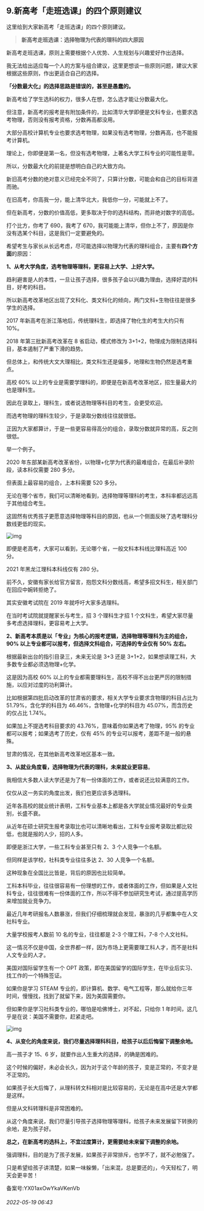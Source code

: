 ## 9.新高考「走班选课」的四个原则建议
这里给到大家新高考「走班选课」的四个原则建议。



> **新高考走班选课：选择物理为代表的理科的四大原因**


新高考走班选课，原则上需要根据个人优势、人生规划与兴趣爱好作出选择。 


我无法给出适应每一个人的方案与组合建议，这里更想谈一些原则问题，建议大家根据这些原则，作出更适合自己的选择。


**「分数最大化」的选择思路是错误的，甚至是愚蠢的。**


新高考给了学生选科的权力，很多人在想，怎么选才能让分数最大化。


但注意，新高考的报考是有附加条件的，比如清华大学即便是文科专业，也要求选考物理，否则没有报考资格，分数再高都没用。


大部分高校计算机专业也要求选考物理，如果没有选考物理，分数再高，也不能报考计算机。


理论上，你即便是第一名，但没有选考物理，上著名大学工科专业的可能性是零。


所以，分数最大化的前提是想明白自己的大致方向。


新旧高考分数的绝对意义已经完全不同了，只算计分数，可能会和自己的目标背道而驰。


在旧高考，你高我一分，能上清华北大，我低你一分，可能就上不了。


但在新高考，分数的价值高低，更多取决于你的选科结构，而非绝对数字的高低。


打个比方，你考了 690，我考了 670，我可能能上清华，但你上不了，原因是你没有选某个科目，这是我们一定要避免的。


希望考生与家长从长远考虑，尽可能选择以物理为代表的理科组合，主要有**四个方面**的原因：


**1、从考大学角度，选考物理等理科，更容易上大学、上好大学。**


趋利避害是人的本性，一旦让孩子选择，很多孩子会以兴趣为理由，选择好混的科目，好考的科目。


所以新高考改革地区出现了文科化、类文科化的倾向，两门文科+生物往往是很多学生的选择。


2017 年新高考在浙江落地后，传统理科生，即选择了物化生的考生大约只有 10%。


2018 年第三批新高考改革在 8 省启动，模式修改为 3+1+2，物理成为限制选择科目，基本遏制了严重下滑的趋势。


但总体上，和传统大文大理相比，类文科生还是偏多，地理和生物仍然是选考重点。


高校 60% 以上的专业是需要学理科的，即便是在新高考改革地区，招生量最大的也是理科生。


因此在录取上，理科生，或者说选物理等科目的考生，会更受欢迎。


而选考物理的理科生较少，于是录取分数线往往就很低。


正因为大家都算计，于是一些更容易得高分的组合，录取分数就异常的高，反之则很低。


举一个例子。


2020 年东部某新高考改革省份，以物理+化学为代表的最难组合，在最后补录阶段，读本科仅需要 280 多分。


但表面上最容易的组合，上本科需要 520 多分。


无论在哪个省市，我们可以清晰地看到，选择物理等理科的考生，本科率都远远高于其他组合考生。


这固然有优秀孩子更愿意选择物理等科目的原因，也从一个侧面反映了选考理科分数线更低的现实。


![img](https://pic2.zhimg.com/v2-234ca6b2eecd3c943cb87b19e8a08347.webp)

即便是老高考，大家可以看到，无论哪个省，一般文科本科线比理科高近 100 分。


2021 年黑龙江理科本科线仅有 280 分。


前不久，安徽有家长给官方留言，抱怨文科分数线高，希望多招文科生，相关部门在回应中婉转拒绝了。


其实安徽考试院在 2019 年就呼吁大家多选理科。


在当时考试院就提醒家长与考生，招 3 个理科生才招 1 个文科生，希望大家尽量多考虑选择理科，更容易考上大学。


**2、新高考本质是以「专业」为核心的报考逻辑，选择物理等理科为主的组合，90% 以上专业都可以报考，但选择文科组合，可选择的专业仅有 50%** **左右。**


根据最新出台的指引目录三，未来无论是 3+3 还是 3+1+2，如果想读理工科，大多数专业都必须选物理+化学。


这是因为高校 60% 以上的专业都需要理科生，高校不得不出台更严厉的限制措施，以应对过度的功利算计。


比如根据第四批启动改革的甘肃省的要求，相关大学专业要求含物理的科目占比为 51.79%，含化学的科目为 46.46%，含物理+化学的科目为 45.07%，而含历史的仅占比 1.74%。


如果加上不提选考科目要求的 43.76%，意味着你如果选考了物理，95% 的专业都可以报考；如果选考了历史，仅有 45% 的专业可以报考，差距不是一般的悬殊。


甘肃的情况，在其他新高考改革地区基本一致。


**3、从就业角度看，选择物理为代表的理科，未来就业更容易**。


我相信大多数人读大学还是为了有一份体面的工作，或者说还比较满意的工作。


仅仅从这一务实的角度出发，我们也更应该多选理科。


近年各高校的就业统计表明，工科专业基本上都是各大学就业情况最好的专业类别，长盛不衰。


从近年在硕士研究生报考录取比也可以清晰地看出，工科专业报考录取比都比较低，也就是报的人少，招的人多。


即便是浙江大学，一些工科专业甚至只有 2、3 个人竞争一个名额。


但同样是该学校，社科类专业往往多达 2、30 人竞争一个名额。


这种现象在全国比比皆是，背后的原因也比较简单。


工科本科毕业，往往很容易有一份理想的工作，或者体面的工作，但如果是人文社科专业，往往很难有一份体面的工作，所以不得不参加研究生考试，通过提高学历来增加就业竞争力。


最近几年考研报名人数暴涨，但我们仔细梳理就会发现，暴涨的几乎都集中在人文社科专业。


大量学校报考人数前 10 名的专业，往往都是 2-3 个理工科，7-8 个人文社科。


这一情况不仅是中国，全世界都一样，因为市场上更需要理工科人才，而不是社科人文专业的人才。


美国对国际留学生有一个 OPT 政策，即在美国留学的国际学生，在毕业后实习、找工作的一个特殊签证。


如果你是学习 STEAM 专业的，即计算机、数学、电气工程等，那么就给你三年时间，慢慢找，找到了就留下来，因为美国需要你。


但如果你是学习社科类专业的，哪怕是哈佛博士，对不起，只给你 1 年时间，这几乎是在说：美国不需要你，赶紧走吧。


![img](https://pic1.zhimg.com/v2-9e80c49cad7f028d1ab7d6621ef44834.webp)

**4、从变化的角度来说，我们尽量选择理科科目，给孩子以后后悔留下调整余地。**


高一孩子才 15、6 岁，就要作出人生重大的选择，的确是困难的。


这个时候的偏好，未必会长久，因为对于这个年龄的孩子，变是正常的，不变才是不正常的。


如果孩子长大后悔了，从理科转文科相对是比较容易的，无论是在高中还是大学都是这样。


但是从文科转理科是非常困难的。


从这个角度来说，我们尽量引导孩子选择物理等理科，给孩子未来发展留下转换的余地，是为孩子好。


**总之，在新高考的选科上，不宜过度算计，更需要给未来留下调整的余地。**


强调理科，目的是为了孩子发展，如果孩子非常排斥，也学不了，就不必勉强了。


只是希望给孩子讲清楚，如果一味躲懒，「出来混，总是要还的」，今天轻松了，明天会更辛苦！


备案号:YX01axOwYkaVKenVb


###### 2022-05-19 06:43
